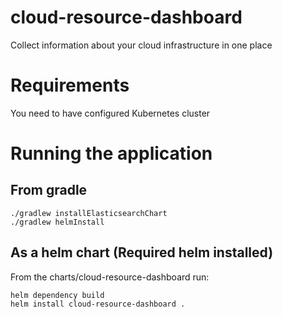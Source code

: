 # cloud-resource-dashboard
Collect information about your cloud infrastructure in one place

# Requirements
You need to have configured Kubernetes cluster

# Running the application

## From gradle
```shell script
./gradlew installElasticsearchChart
./gradlew helmInstall
```

## As a helm chart (Required helm installed)
From the charts/cloud-resource-dashboard run:
```shell script
helm dependency build
helm install cloud-resource-dashboard .
```
